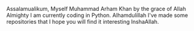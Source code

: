 Assalamualikum,
Myself Muhammad Arham Khan by the grace of Allah Almighty I am currently coding in Python. Alhamdulillah I've made some repositories that I hope you will find it interesting InshaAllah.

